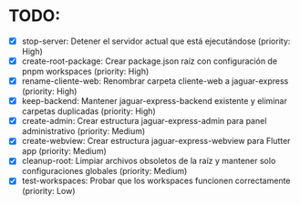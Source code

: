 # TODO:

- [x] stop-server: Detener el servidor actual que está ejecutándose (priority: High)
- [x] create-root-package: Crear package.json raíz con configuración de pnpm workspaces (priority: High)
- [x] rename-cliente-web: Renombrar carpeta cliente-web a jaguar-express (priority: High)
- [x] keep-backend: Mantener jaguar-express-backend existente y eliminar carpetas duplicadas (priority: High)
- [x] create-admin: Crear estructura jaguar-express-admin para panel administrativo (priority: Medium)
- [x] create-webview: Crear estructura jaguar-express-webview para Flutter app (priority: Medium)
- [x] cleanup-root: Limpiar archivos obsoletos de la raíz y mantener solo configuraciones globales (priority: Medium)
- [x] test-workspaces: Probar que los workspaces funcionen correctamente (priority: Low)
